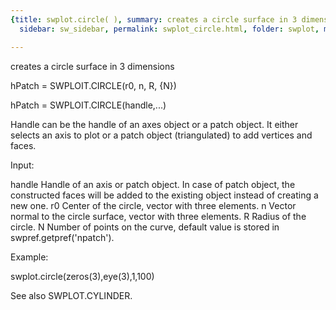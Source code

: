 ```yaml
---
{title: swplot.circle( ), summary: creates a circle surface in 3 dimensions, keywords: sample,
  sidebar: sw_sidebar, permalink: swplot_circle.html, folder: swplot, mathjax: 'true'}

---
```

creates a circle surface in 3 dimensions
 
hPatch = SWPLOIT.CIRCLE(r0, n, R, {N})
 
hPatch = SWPLOIT.CIRCLE(handle,...)
 
Handle can be the handle of an axes object or a patch object. It either
selects an axis to plot or a patch object (triangulated) to add vertices
and faces.
 
Input:
 
handle    Handle of an axis or patch object. In case of patch object, the
          constructed faces will be added to the existing object instead
          of creating a new one.
r0        Center of the circle, vector with three elements.
n         Vector normal to the circle surface, vector with three elements.
R         Radius of the circle.
N         Number of points on the curve, default value is stored in
          swpref.getpref('npatch').
 
Example:
 
swplot.circle(zeros(3),eye(3),1,100)
 
See also SWPLOT.CYLINDER.
 
